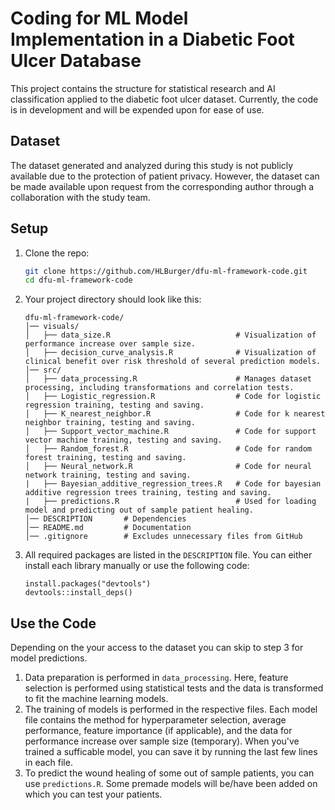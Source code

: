 # Coding for ML Model Implementation in a Diabetic Foot Ulcer Database
This project contains the structure for statistical research and AI classification applied to the diabetic foot ulcer dataset. Currently, the code is in development and will be expended upon for ease of use. 

## Dataset
The dataset generated and analyzed during this study is not publicly available due to the protection of patient privacy. However, the dataset can be made available upon request from the corresponding author through a collaboration with the study team. 

## Setup

1. Clone the repo:

   ```bash
   git clone https://github.com/HLBurger/dfu-ml-framework-code.git
   cd dfu-ml-framework-code

2. Your project directory should look like this:

   ```
   dfu-ml-framework-code/
   │── visuals/
   │   ├── data_size.R                            # Visualization of performance increase over sample size.
   │   ├── decision_curve_analysis.R              # Visualization of clinical benefit over risk threshold of several prediction models.
   │── src/
   │   ├── data_processing.R                      # Manages dataset processing, including transformations and correlation tests.
   │   ├── Logistic_regression.R                  # Code for logistic regression training, testing and saving.
   │   ├── K_nearest_neighbor.R                   # Code for k nearest neighbor training, testing and saving.
   │   ├── Support_vector_machine.R               # Code for support vector machine training, testing and saving.
   │   ├── Random_forest.R                        # Code for random forest training, testing and saving.
   │   ├── Neural_network.R                       # Code for neural network training, testing and saving.
   |   ├── Bayesian_additive_regression_trees.R   # Code for bayesian additive regression trees training, testing and saving.
   |   ├── predictions.R                          # Used for loading model and predicting out of sample patient healing. 
   │── DESCRIPTION       # Dependencies
   │── README.md         # Documentation
   │── .gitignore        # Excludes unnecessary files from GitHub
   ```
   
3. All required packages are listed in the `DESCRIPTION` file.
   You can either install each library manually or use the following code:
   ```
   install.packages("devtools")
   devtools::install_deps()
   ```

## Use the Code
Depending on the your access to the dataset you can skip to step 3 for model predictions.

1. Data preparation is performed in `data_processing`. Here, feature selection is performed using statistical tests and the data is transformed to fit the machine learning models.
2. The training of models is performed in the respective files. Each model file contains the method for hyperparameter selection, average performance, feature importance (if applicable), and the data for performance increase over sample size (temporary). When you've trained a sufficable model, you can save it by running the last few lines in each file.
3. To predict the wound healing of some out of sample patients, you can use `predictions.R`. Some premade models will be/have been added on which you can test your patients.



